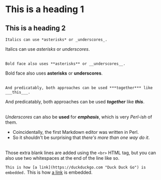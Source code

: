 # This is a heading 1

## This is a heading 2


`Italics can use *asterisks* or _underscores_.`

Italics can use *asterisks* or _underscores_.<br><br>


`Bold face also uses **asterisks** or __underscores__.`

Bold face also uses **asterisks** or __underscores__.<br><br>


`And predicatably, both approaches can be used ***together*** like ___this___.`

And predicatably, both approaches can be used ***together*** like ___this___.<br><br>

_Underscores_ can also be __used__ for ___emphasis___, which is very *Perl-ish* of them.
- Coincidentally, the first Markdown editor was written in Perl.
- So it shouldn't be surprising that _there's more than one way do it_.<br><br>

Those extra blank lines are added using the `<br>` HTML tag, but you can also use two whitespaces at the end of the line like so.  

`This is how [a link](https://duckduckgo.com "Duck Duck Go") is embedded.`
This is how [a link](https://duckduckgo.com "Duck Duck Go") is embedded.
